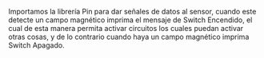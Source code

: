 Importamos la librería Pin para dar señales de datos al sensor, cuando este detecte un campo magnético imprima
el mensaje de Switch Encendido, el cual de esta manera permita activar circuitos los cuales puedan activar otras
cosas, y de lo contrario cuando haya un campo magnético imprima Switch Apagado.
